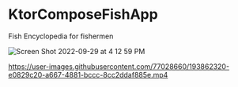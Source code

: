 # KtorComposeFishApp

Fish Encyclopedia for fishermen 

![Screen Shot 2022-09-29 at 4 12 59 PM](https://user-images.githubusercontent.com/77028660/193132532-86f0e245-d4ec-4296-9b0a-f8453cc621be.png)


https://user-images.githubusercontent.com/77028660/193862320-e0829c20-a667-4881-bccc-8cc2ddaf885e.mp4

